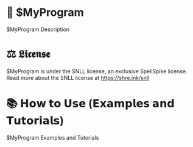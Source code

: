 # 🍕 $MyProgram
$MyProgram Description

# ⚖️ 𝕷𝖎𝖈𝖊𝖓𝖘𝖊
$MyProgram is under the SNLL license, an exclusive SpellSpike license. 
Read more about the SNLL license at https://shre.ink/snll

# 📚 𝗛𝗼𝘄 𝘁𝗼 𝗨𝘀𝗲 (𝗘𝘅𝗮𝗺𝗽𝗹𝗲𝘀 𝗮𝗻𝗱 𝗧𝘂𝘁𝗼𝗿𝗶𝗮𝗹𝘀)
$MyProgram Examples and Tutorials
